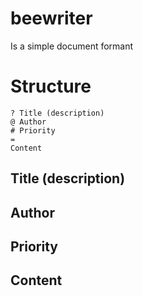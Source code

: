# beewriter
Is a simple document formant

# Structure
```
? Title (description)
@ Author
# Priority
=
Content
```
## Title (description)
## Author
## Priority
## Content
